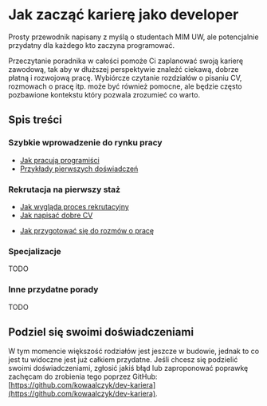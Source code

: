 # Jak zacząć karierę jako developer

Prosty przewodnik napisany z myślą o studentach MIM UW, ale potencjalnie przydatny dla
każdego kto zaczyna programować.

Przeczytanie poradnika w całości pomoże Ci zaplanować swoją karierę zawodową,
tak aby w dłuższej perspektywie znaleźć ciekawą, dobrze płatną i rozwojową pracę.
Wybiórcze czytanie rozdziałów o pisaniu CV, rozmowach o pracę itp. może być również
pomocne, ale będzie często pozbawione kontekstu który pozwala zrozumieć co warto.

## Spis treści

### Szybkie wprowadzenie do rynku pracy

- [Jak pracują programiści](./10_praca.md)
- [Przykłady pierwszych doświadczeń](./11_pierwsze_doswiadczenia.md)
  <!-- - [Poznawanie rynku przez wydarzenia]() -->
  <!-- - [Budowanie podstawowych umiejętności]() -->

### Rekrutacja na pierwszy staż

- [Jak wygląda proces rekrutacyjny](./20_rekrutacja.md)
- [Jak napisać dobre CV](./21_cv.md)
<!-- - [Jak przygotować się do zadań programistycznych]() -->
- [Jak przygotować się do rozmów o pracę](./23_interviews.md)
<!-- - [Co warto robić podczas stażu]() -->

### Specjalizacje

TODO

<!-- - [Praca badawcza]() -->
<!-- - [DevOps]() -->
<!-- - [Data Science]() -->
<!-- - [Trading]() -->
<!-- - [Product management]() -->
<!-- - [Project management]() -->
<!-- - [Consulting]() -->

### Inne przydatne porady

TODO

<!-- - [Czym różnią się duże firmy od małych]() -->
<!-- - [Jak planować ścieżkę kariery]() -->
<!-- - [Przydatne miękkie umiejętności]() -->

## Podziel się swoimi doświadczeniami

W tym momencie większość rodziałów jest jeszcze w budowie, jednak to co jest tu widoczne
jest już całkiem przydatne. Jeśli chcesz się podzielić swoimi doświadczeniami, zgłosić
jakiś błąd lub zaproponować poprawkę zachęcam do zrobienia tego poprzez GitHub:
[https://github.com/kowaalczyk/dev-kariera](https://github.com/kowaalczyk/dev-kariera).
